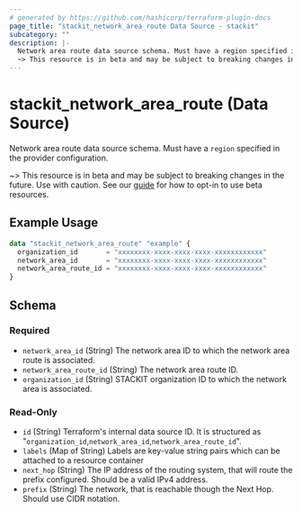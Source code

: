 ```yaml
---
# generated by https://github.com/hashicorp/terraform-plugin-docs
page_title: "stackit_network_area_route Data Source - stackit"
subcategory: ""
description: |-
  Network area route data source schema. Must have a region specified in the provider configuration.
  ~> This resource is in beta and may be subject to breaking changes in the future. Use with caution. See our guide https://registry.terraform.io/providers/stackitcloud/stackit/latest/docs/guides/opting_into_beta_resources for how to opt-in to use beta resources.
---
```


# stackit_network_area_route (Data Source)

Network area route data source schema. Must have a `region` specified in the provider configuration.

~> This resource is in beta and may be subject to breaking changes in the future. Use with caution. See our [guide](https://registry.terraform.io/providers/stackitcloud/stackit/latest/docs/guides/opting_into_beta_resources) for how to opt-in to use beta resources.

## Example Usage

```terraform
data "stackit_network_area_route" "example" {
  organization_id       = "xxxxxxxx-xxxx-xxxx-xxxx-xxxxxxxxxxxx"
  network_area_id       = "xxxxxxxx-xxxx-xxxx-xxxx-xxxxxxxxxxxx"
  network_area_route_id = "xxxxxxxx-xxxx-xxxx-xxxx-xxxxxxxxxxxx"
}
```

<!-- schema generated by tfplugindocs -->
## Schema

### Required

- `network_area_id` (String) The network area ID to which the network area route is associated.
- `network_area_route_id` (String) The network area route ID.
- `organization_id` (String) STACKIT organization ID to which the network area is associated.

### Read-Only

- `id` (String) Terraform's internal data source ID. It is structured as "`organization_id`,`network_area_id`,`network_area_route_id`".
- `labels` (Map of String) Labels are key-value string pairs which can be attached to a resource container
- `next_hop` (String) The IP address of the routing system, that will route the prefix configured. Should be a valid IPv4 address.
- `prefix` (String) The network, that is reachable though the Next Hop. Should use CIDR notation.
